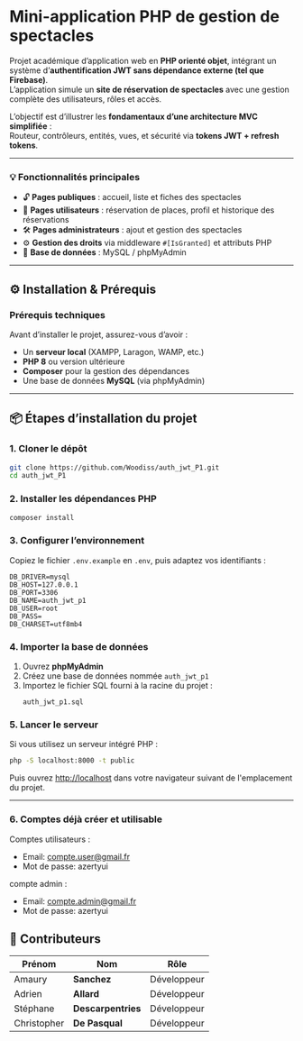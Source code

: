 # Mini-application PHP de gestion de spectacles

Projet académique d’application web en **PHP orienté objet**, intégrant un système d’**authentification JWT sans dépendance externe (tel que Firebase)**.  
L’application simule un **site de réservation de spectacles** avec une gestion complète des utilisateurs, rôles et accès.  

L’objectif est d’illustrer les **fondamentaux d’une architecture MVC simplifiée** :  
Routeur, contrôleurs, entités, vues, et sécurité via **tokens JWT + refresh tokens**.

---

### 💡 Fonctionnalités principales

- 🔓 **Pages publiques** : accueil, liste et fiches des spectacles  
- 🔐 **Pages utilisateurs** : réservation de places, profil et historique des réservations  
- 🛠️ **Pages administrateurs** : ajout et gestion des spectacles  
- ⚙️ **Gestion des droits** via middleware `#[IsGranted]` et attributs PHP  
- 💾 **Base de données** : MySQL / phpMyAdmin  

---

## ⚙️ Installation & Prérequis

### Prérequis techniques
Avant d’installer le projet, assurez-vous d’avoir :

- Un **serveur local** (XAMPP, Laragon, WAMP, etc.)  
- **PHP 8** ou version ultérieure  
- **Composer** pour la gestion des dépendances  
- Une base de données **MySQL** (via phpMyAdmin)

---

## 📦 Étapes d’installation du projet

### 1. Cloner le dépôt
```bash
git clone https://github.com/Woodiss/auth_jwt_P1.git
cd auth_jwt_P1
```

### 2. Installer les dépendances PHP
```bash
composer install
```

### 3. Configurer l’environnement
Copiez le fichier `.env.example` en `.env`, puis adaptez vos identifiants :

```env
DB_DRIVER=mysql
DB_HOST=127.0.0.1
DB_PORT=3306
DB_NAME=auth_jwt_p1
DB_USER=root
DB_PASS=
DB_CHARSET=utf8mb4
```

### 4. Importer la base de données
1. Ouvrez **phpMyAdmin**  
2. Créez une base de données nommée `auth_jwt_p1`  
3. Importez le fichier SQL fourni à la racine du projet :
   ```
   auth_jwt_p1.sql
   ```

### 5. Lancer le serveur
Si vous utilisez un serveur intégré PHP :
```bash
php -S localhost:8000 -t public
```

Puis ouvrez [http://localhost](http://localhost) dans votre navigateur suivant de l'emplacement du projet.

---

### 6. Comptes déjà créer et utilisable
Comptes utilisateurs : 
  - Email: compte.user@gmail.fr
  - Mot de passe: azertyui

compte admin : 
  - Email: compte.admin@gmail.fr 
  - Mot de passe: azertyui

## 👥 Contributeurs

| Prénom| Nom | Rôle |
|------|------|------|
| Amaury |**Sanchez** | Développeur |
| Adrien |**Allard** | Développeur |
| Stéphane |**Descarpentries** | Développeur |
| Christopher| **De Pasqual** | Développeur |